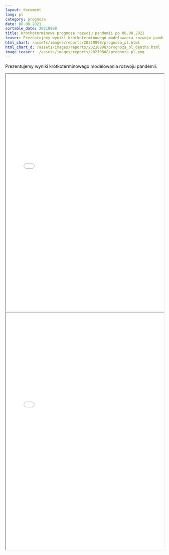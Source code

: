 ```yaml
---
layout: document
lang: pl
category: prognoza
date: 08.08.2021
sortable_date: 20210808
title: Krótkoterminowa prognoza rozwoju pandemii po 08.08.2021 
teaser: Prezentujemy wyniki krótkoterminowego modelowania rozwoju pandemii.
html_chart: /assets/images/reports/20210808/prognoza_pl.html
html_chart_d: /assets/images/reports/20210808/prognoza_pl_deaths.html
image_teaser:  /assets/images/reports/20210808/prognoza_pl.png
---
```


Prezentujemy wyniki krótkoterminowego modelowania rozwoju pandemii.

<div style="text-align: center" class="row 80%">
    <span class="image fit">
        <iframe src="{{ page.html_chart }}" alt="" style="width: 100%; height:54em;"></iframe>
    </span>
</div>

<div style="text-align: center" class="row 80%">
    <span class="image fit">
        <iframe src="{{ page.html_chart_d }}" alt="" style="width: 100%; height:54em;"></iframe>
    </span>
</div>
